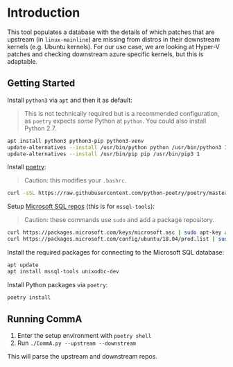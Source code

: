 # Introduction
This tool populates a database with the details of which patches that are
upstream (in `linux-mainline`) are missing from distros in their downstream
kernels (e.g. Ubuntu kernels). For our use case, we are looking at Hyper-V
patches and checking downstream azure specific kernels, but this is adaptable.

## Getting Started

Install `python3` via `apt` and then it as default:

> This is not technically required but is a recommended configuration, as
> `poetry` expects _some_ Python at `python`. You could also install Python 2.7.

```bash
apt install python3 python3-pip python3-venv
update-alternatives --install /usr/bin/python python /usr/bin/python3 1
update-alternatives --install /usr/bin/pip pip /usr/bin/pip3 1
```

Install [poetry](https://python-poetry.org/docs/):

> Caution: this modifies your `.bashrc`.

```sh
curl -sSL https://raw.githubusercontent.com/python-poetry/poetry/master/get-poetry.py | python
```

Setup [Microsoft SQL
repos](https://docs.microsoft.com/en-us/sql/linux/quickstart-install-connect-ubuntu?view=sql-server-ver15#tools)
(this is for `mssql-tools`):

> Caution: these commands use `sudo` and add a package repository.

```sh
curl https://packages.microsoft.com/keys/microsoft.asc | sudo apt-key add -
curl https://packages.microsoft.com/config/ubuntu/18.04/prod.list | sudo tee /etc/apt/sources.list.d/msprod.list
```

Install the required packages for connecting to the Microsoft SQL database:

```sh
apt update
apt install mssql-tools unixodbc-dev
```

Install Python packages via `poetry`:

```sh
poetry install
```

## Running CommA

1. Enter the setup environment with `poetry shell`
2. Run `./CommA.py --upstream --downstream`

This will parse the upstream and downstream repos.
